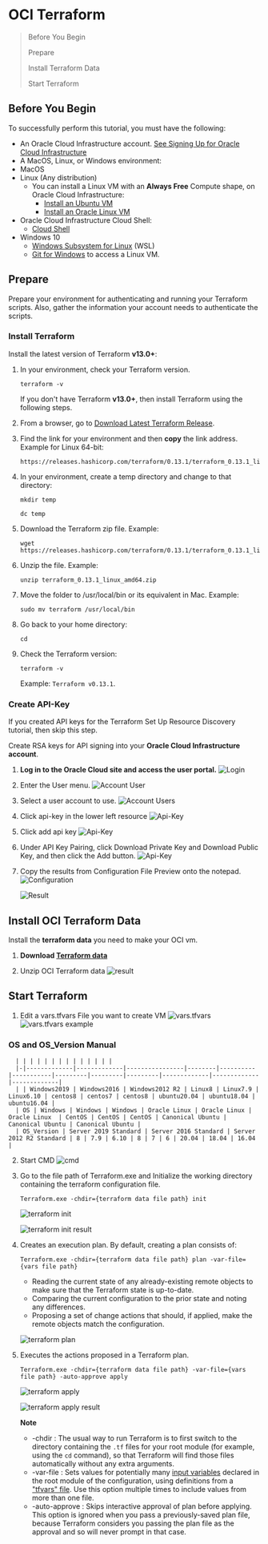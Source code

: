OCI Terraform
============

> Before You Begin
>
> Prepare
>
> Install Terraform Data
>
> Start Terraform



## Before You Begin
To successfully perform this tutorial, you must have the following:

   * An Oracle Cloud Infrastructure account. [See Signing Up for Oracle Cloud Infrastructure](https://docs.oracle.com/en-us/iaas/Content/GSG/Tasks/signingup.htm)
   * A MacOS, Linux, or Windows environment:
   * MacOS
   * Linux (Any distribution)
      - You can install a Linux VM with an **Always Free** Compute shape, on Oracle Cloud Infrastructure:
         +  [Install an Ubuntu VM](https://docs.oracle.com/iaas/developer-tutorials/tutorials/helidon-on-ubuntu/01oci-ubuntu-helidon-summary.htm#create-ubuntu-vm)
         +  [Install an Oracle Linux VM](https://docs.oracle.com/iaas/developer-tutorials/tutorials/apache-on-oracle-linux/01oci-ol-apache-summary.htm#create-oracle-linux-vm)
   * Oracle Cloud Infrastructure Cloud Shell:
      -  [Cloud Shell](https://docs.oracle.com/iaas/Content/API/Concepts/cloudshellintro.htm)
   * Windows 10
      -  [Windows Subsystem for Linux](https://ubuntu.com/wsl) (WSL)
      -  [Git for Windows](https://gitforwindows.org/) to access a Linux VM.



## Prepare
Prepare your environment for authenticating and running your Terraform scripts. Also, gather the information your account needs to authenticate the scripts.

### Install Terraform
   Install the latest version of Terraform **v13.0+**:

   1. In your environment, check your Terraform version.
      ```script
      terraform -v
      ```

      If you don't have Terraform **v13.0+**, then install Terraform using the following steps.

   2. From a browser, go to [Download Latest Terraform Release](https://www.terraform.io/downloads.html).

   3. Find the link for your environment and then **copy** the link address. Example for Linux 64-bit:
      ```script
      https://releases.hashicorp.com/terraform/0.13.1/terraform_0.13.1_linux_amd64.zip
      ```

   4. In your environment, create a temp directory and change to that directory:
      ```script
      mkdir temp
      ```
      ```script
      dc temp
      ```

   5. Download the Terraform zip file. Example:
      ```script
      wget https://releases.hashicorp.com/terraform/0.13.1/terraform_0.13.1_linux_amd64.zip
      ```

   6. Unzip the file. Example:
      ```script
      unzip terraform_0.13.1_linux_amd64.zip
      ```

   7. Move the folder to /usr/local/bin or its equivalent in Mac. Example:
      ```script
      sudo mv terraform /usr/local/bin
      ```

   8. Go back to your home directory:
      ```script
      cd
      ```

   9. Check the Terraform version:
      ```script
      terraform -v
      ```

      Example: `Terraform v0.13.1`.

### Create API-Key
   If you created API keys for the Terraform Set Up Resource Discovery tutorial, then skip this step.

   Create RSA keys for API signing into your **Oracle Cloud Infrastructure account**.

   1. **Log in to the Oracle Cloud site and access the user portal.**
      ![Login](https://objectstorage.ap-seoul-1.oraclecloud.com/p/UintikT5Bz9_ciVuEgqCJ1b1d34PzwoDZM1HV2trqjydCVx7XQbaOLRRR5PWep9T/n/cnfyb6dq82p9/b/test_bucket/o/login.png)  

   2. Enter the User menu.
      ![Account User](https://objectstorage.ap-seoul-1.oraclecloud.com/p/ZOKRkEnpLI3IHFs80_aW3Ciy6HTd-skSGzNuZ2fzSywbU6MSdWf2U5dOxN9ID_1X/n/cnfyb6dq82p9/b/test_bucket/o/Select%20Users.png)  

   3. Select a user account to use.
      ![Account Users](https://objectstorage.ap-seoul-1.oraclecloud.com/p/Mj3mBoNkl6NWjDLhtxfe63J-4Lq2r6VyKoZIxFOYEus_uUxy4KO4yL8-1O-EXKAX/n/cnfyb6dq82p9/b/test_bucket/o/Account%20Users.png)

   4. Click api-key in the lower left resource
      ![Api-Key](https://objectstorage.ap-seoul-1.oraclecloud.com/p/loI-emg6u0lh9fUSBcYtOxB3sHrZdReHE8w9UShac3o07rV1YxGrdDRomJedjeFm/n/cnfyb6dq82p9/b/test_bucket/o/Select%20API.png)

   5. Click add api key
      ![Api-Key](https://objectstorage.ap-seoul-1.oraclecloud.com/p/0h6Wa3WGv6TxKdlToZiSF1y8DKfb5OzUyk1FoNOwqcI3Uia4H-6en1OJ6QrKjax2/n/cnfyb6dq82p9/b/test_bucket/o/Add%20API.png)

   6. Under API Key Pairing, click Download Private Key and Download Public Key, and then click the Add button.
      ![Api-Key](https://objectstorage.ap-seoul-1.oraclecloud.com/p/LWIhfi13CPLouybPpS7Y4CBIz0C6kBRvSdnhk3CJPmvkZ1i3Q_oIT6FSPoSEVEY3/n/cnfyb6dq82p9/b/test_bucket/o/Add%20API%20Key.png)

   7. Copy the results from Configuration File Preview onto the notepad.
      ![Configuration](https://objectstorage.ap-seoul-1.oraclecloud.com/p/-Zt31hsQBx_ZeziV66Ht-7lpHmaq6DaEEougk4XsNSAjKGTMex2IXXK217ksmbGr/n/cnfyb6dq82p9/b/test_bucket/o/Configuration.png)

      ![Result](https://objectstorage.ap-seoul-1.oraclecloud.com/p/gOxnRsQzQnxPaDe0qlPc7nOh4-Kdnzq6mu3OmJiUueDOPKhiBh3rPHaJDsaGJqi5/n/cnfyb6dq82p9/b/test_bucket/o/Result.png)

  

## Install OCI Terraform Data
   Install the **terraform data** you need to make your OCI vm.

   1. **Download [Terraform data](https://objectstorage.ap-seoul-1.oraclecloud.com/p/bHkV4FBOsJqlTk5LoAGB0er2eazIffo0GayOxpnXl3NmIFiw-OOmC_r7k3QnwX9k/n/cnfyb6dq82p9/b/test_bucket/o/oci.zip)**

   2. Unzip OCI Terraform data
      ![result](https://objectstorage.ap-seoul-1.oraclecloud.com/p/prTLqef95IlqW3cUVx69HQXbajaVw8JjmyMIswxKEzKv1UdHSab4TP17R9BxoY59/n/cnfyb6dq82p9/b/test_bucket/o/result_Extract_zip.png)
  


## Start Terraform

   1. Edit a vars.tfvars File you want to create VM
      ![vars.tfvars](https://objectstorage.ap-seoul-1.oraclecloud.com/p/OamyrtOzj--tgs_MItd7Ns17tDiHrwXRPo86I-HX81_D1AnYoBY5a-DrYUON6whZ/n/cnfyb6dq82p9/b/test_bucket/o/open_vars.tfvars.png)
      ![vars.tfvars example](https://objectstorage.ap-seoul-1.oraclecloud.com/p/MpiLFhwOzZxEpR0JhRTE_mCVurhRsbtlcBZ5zzzckjTKFa5XA7uzlz5igeLvBHFq/n/cnfyb6dq82p9/b/test_bucket/o/vars.tfvars_update.png)

   ### OS and OS_Version Manual
      | | | | | | | | | | | | | |
      |-|-------------|-------------|----------------|--------|----------|-----------|---------|---------|---------|-------------|-------------|-------------|
      | | Windows2019 | Windows2016 | Windows2012 R2 | Linux8 | Linux7.9 | Linux6.10 | centos8 | centos7 | centos8 | ubuntu20.04 | ubuntu18.04 | ubuntu16.04 |
      | OS | Windows | Windows | Windows | Oracle Linux | Oracle Linux | Oracle Linux  | CentOS | CentOS | CentOS | Canonical Ubuntu | Canonical Ubuntu | Canonical Ubuntu |
      | OS_Version | Server 2019 Standard | Server 2016 Standard | Server 2012 R2 Standard | 8 | 7.9 | 6.10 | 8 | 7 | 6 | 20.04 | 18.04 | 16.04 |

   2. Start CMD
      ![cmd](https://objectstorage.ap-seoul-1.oraclecloud.com/p/e8Z1D4LRTo5lMKNazFMPk336Tj7f3dDBiiTY3nncP55Mcn3_ZamU7rh95bdJ_f6T/n/cnfyb6dq82p9/b/test_bucket/o/run_cmd.png)

   3. Go to the file path of Terraform.exe and Initialize the working directory containing the terraform configuration file.
      ```script
      Terraform.exe -chdir={terraform data file path} init
      ```
      ![terraform init](https://objectstorage.ap-seoul-1.oraclecloud.com/p/-MbOI7iohBzYf0nZigfNbluXOaa8rRypdsxlBNWSwNKFzpRk0e-bGGbtYPRXmj6f/n/cnfyb6dq82p9/b/test_bucket/o/terraform%20init.png)
   
      ![terraform init result](https://objectstorage.ap-seoul-1.oraclecloud.com/p/T2z5bSTqorrNiI6jSOU8McxhVhPYiXkhUnEsvj3aA0xiXeI6vVmwb0IqZcxLNNcE/n/cnfyb6dq82p9/b/test_bucket/o/result_terraform%20init.png)


   4. Creates an execution plan. By default, creating a plan consists of:
      ```script
      Terraform.exe -chdir={terraform data file path} plan -var-file={vars file path}
      ```

      * Reading the current state of any already-existing remote objects to make sure that the Terraform state is up-to-date.
      * Comparing the current configuration to the prior state and noting any differences.
      * Proposing a set of change actions that should, if applied, make the remote objects match the configuration.

      ![terraform plan](https://objectstorage.ap-seoul-1.oraclecloud.com/p/6TzI1DE25F7qRGJr2dO4lPleSx-nzdV5OnqnHUBPvpohyKJXCcPg7hsu6YyNe19r/n/cnfyb6dq82p9/b/test_bucket/o/terraform%20plan.png)

   5. Executes the actions proposed in a Terraform plan.
      ```script
      Terraform.exe -chdir={terraform data file path} -var-file={vars file path} -auto-approve apply
      ```

      ![terraform apply](https://objectstorage.ap-seoul-1.oraclecloud.com/p/D-Av4dANh4d5I_8Amyi--N1VjxM-SK2aMHQj3ph3txIyEdseuyJzaJMbKIWSkZdH/n/cnfyb6dq82p9/b/test_bucket/o/terraform%20apply.png)

      ![terraform apply result](https://objectstorage.ap-seoul-1.oraclecloud.com/p/fSnqf6g_jlGLFHzuiNQZ1v5ZbYK7EFn7V1zGTu2T3Qr4wfzCr-nBNAHlaJXMW_yd/n/cnfyb6dq82p9/b/test_bucket/o/result_terraform%20apply.png)

      **Note**
         * -chdir : The usual way to run Terraform is to first switch to the directory containing the `.tf` files for your root module (for example, using the `cd` command), so that Terraform will find those files automatically without any extra arguments.
         * -var-file : Sets values for potentially many [input variables](https://www.terraform.io/docs/language/values/variables.html) declared in the root module of the configuration, using definitions from a ["tfvars" file](https://www.terraform.io/docs/language/values/variables.html#variable-definitions-tfvars-files). Use this option multiple times to include values from more than one file.
         * -auto-approve : Skips interactive approval of plan before applying. This option is ignored when you pass a previously-saved plan file, because Terraform considers you passing the plan file as the approval and so will never prompt in that case.
    
